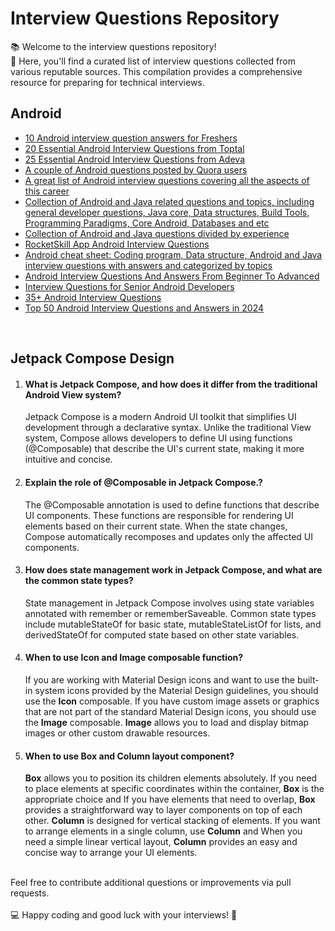 
# Interview Questions Repository

📚 Welcome to the interview questions repository!<br>
🌟 Here, you'll find a curated list of interview questions collected from various reputable sources. This compilation provides a comprehensive resource for preparing for technical interviews.

## Android
<ul dir="auto">
<li><a href="http://www.careerride.com/android-interview-questions.aspx" rel="nofollow">10 Android interview question answers for Freshers</a></li>
<li><a href="http://www.toptal.com/android/interview-questions" rel="nofollow">20 Essential Android Interview Questions from Toptal</a></li>
<li><a href="https://adevait.com/android/interview-questions" rel="nofollow">25 Essential Android Interview Questions from Adeva</a></li>
<li><a href="https://www.quora.com/What-are-good-job-interview-questions-for-an-Android-developer" rel="nofollow">A couple of Android questions posted by Quora users</a></li>
<li><a href="http://www.tutorialspoint.com/android/android_interview_questions.htm" rel="nofollow">A great list of Android interview questions covering all the aspects of this career</a></li>
<li><a href="https://github.com/derekargueta/Android-Interview-Questions">Collection of Android and Java related questions and topics, including general developer questions, Java core, Data structures, Build Tools, Programming Paradigms, Core Android, Databases and etc</a></li>
<li><a href="https://medium.com/@neteinstein/not-another-android-interviews-article-the-questions-3dedafa30bec" rel="nofollow">Collection of Android and Java questions divided by experience</a></li>
<li><a href="https://github.com/mindash/android-structured-interview">RocketSkill App Android Interview Questions</a></li>
<li><a href="https://github.com/anitaa1990/Android-Cheat-sheet">Android cheat sheet: Coding program, Data structure, Android and Java interview questions with answers and categorized by topics</a></li>
<li><a href="https://www.andreasschrade.com/2017/02/23/android-interview-questions/" rel="nofollow">Android Interview Questions And Answers From Beginner To Advanced</a></li>
<li><a href="https://github.com/mohsenoid/Android-Interview-Questions">Interview Questions for Senior Android Developers</a></li>
<li><a href="https://www.interviewbit.com/android-interview-questions/" rel="nofollow">35+ Android Interview Questions</a></li>
<li><a href="https://www.edureka.co/blog/interview-questions/top-android-interview-questions-for-beginners/ rel="nofollow">Top 50 Android Interview Questions and Answers in 2024</a></li>
</ul>
<br>

## Jetpack Compose Design
<ol dir="auto">
<li>
<h4 tabindex="-1" dir="auto"><a class="anchor" aria-hidden="true" tabindex="-1"></a>What is Jetpack Compose, and how does it differ from the traditional Android View system?</h4>
<p dir="auto">Jetpack Compose is a modern Android UI toolkit that simplifies UI development through a declarative syntax. Unlike the traditional View system, Compose allows developers to define UI using functions (@Composable) that describe the UI's current state, making it more intuitive and concise.</p>
</li>
<li>
<h4 tabindex="-1" dir="auto"><a class="anchor" aria-hidden="true" tabindex="-1" ></a>Explain the role of @Composable in Jetpack Compose.?</h4>
<p dir="auto">The @Composable annotation is used to define functions that describe UI components. These functions are responsible for rendering UI elements based on their current state. When the state changes, Compose automatically recomposes and updates only the affected UI components.</p>
</li>
<li>
<h4 tabindex="-1" dir="auto"><a class="anchor" aria-hidden="true" tabindex="-1"></a>How does state management work in Jetpack Compose, and what are the common state types?</h4>
<p dir="auto">State management in Jetpack Compose involves using state variables annotated with remember or rememberSaveable. Common state types include mutableStateOf for basic state, mutableStateListOf for lists, and derivedStateOf for computed state based on other state variables.</p>
</li>
<li>
<h4 tabindex="-1" dir="auto"><a class="anchor" aria-hidden="true" tabindex="-1"></a>When to use Icon and Image composable function?</h4>
<p dir="auto">If you are working with Material Design icons and want to use the built-in system icons provided by the Material Design guidelines, you should use the <b>Icon</b> composable. If you have custom image assets or graphics that are not part of the standard Material Design icons, you should use the <b>Image</b> composable. <b>Image</b> allows you to load and display bitmap images or other custom drawable resources.</p>
</li>
<li>
<h4 tabindex="-1" dir="auto"><a class="anchor" aria-hidden="true" tabindex="-1"></a>When to use Box and Column layout component?</h4>
<p dir="auto"><b>Box</b> allows you to position its children elements absolutely. If you need to place elements at specific coordinates within the container, <b>Box</b> is the appropriate choice and If you have elements that need to overlap, <b>Box</b> provides a straightforward way to layer components on top of each other. <b>Column</b> is designed for vertical stacking of elements. If you want to arrange elements in a single column, use <b>Column</b> and When you need a simple linear vertical layout, <b>Column</b> provides an easy and concise way to arrange your UI elements.</p>
</li>
</ol>
<br>
Feel free to contribute additional questions or improvements via pull requests.<br><br>
💻 Happy coding and good luck with your interviews! 🚀
